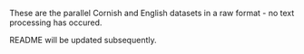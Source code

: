 These are the parallel Cornish and English datasets in a raw format - no text processing has occured. 

README will be updated subsequently.
